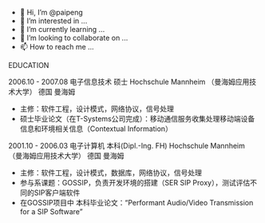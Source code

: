 - 👋 Hi, I’m @paipeng
- 👀 I’m interested in ...
- 🌱 I’m currently learning ...
- 💞️ I’m looking to collaborate on ...
- 📫 How to reach me ...

EDUCATION

2006.10 - 2007.08 电子信息技术 硕士 Hochschule Mannheim （曼海姆应用技术大学） 	德国 曼海姆

- 主修：软件工程，设计模式，网络协议，信号处理
- 硕士毕业论文（在T-Systems公司完成）：移动通信服务收集处理移动端设备信息和环境相关信息（Contextual Information）



2001.10 - 2006.03 电子计算机 本科(Dipl.-Ing. FH) Hochschule Mannheim （曼海姆应用技术大学） 	德国 曼海姆

- 主修：软件工程，设计模式，数据库，网络协议，信号处理
- 参与系课题：GOSSIP，负责开发环境的搭建（SER SIP Proxy），测试评估不同的SIP客户端软件
- 在GOSSIP项目中 本科毕业论文：“Performant Audio/Video Transmission for a SIP Software”






<!---
paipeng/paipeng is a ✨ special ✨ repository because its `README.md` (this file) appears on your GitHub profile.
You can click the Preview link to take a look at your changes.
--->
